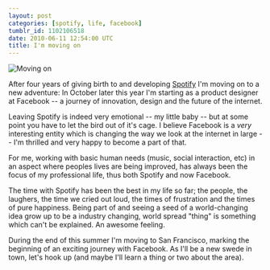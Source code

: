 ```yaml
---
layout: post
categories: [spotify, life, facebook]
tumblr_id: 1102106518
date: 2010-06-11 12:54:00 UTC
title: I'm moving on
---
```


<img src="http://farm5.static.flickr.com/4011/4690730860_5ba08d99c6_o.png" alt="Moving on">

After four years of giving birth to and developing [Spotify](http://spotify.com/) I'm moving on to a new adventure: In October later this year I'm starting as a product designer at Facebook -- a journey of innovation, design and the future of the internet.

Leaving Spotify is indeed very emotional -- my little baby -- but at some point you have to let the bird out of it's cage. I believe Facebook is a _very_ interesting entity which is changing the way we look at the internet in large -- I'm thrilled and very happy to become a part of that.

For me, working with basic human needs (music, social interaction, etc) in an aspect where peoples lives are being improved, has always been the focus of my professional life, thus both Spotify and now Facebook.

The time with Spotify has been the best in my life so far; the people, the laughers, the time we cried out loud, the times of frustration and the times of pure happiness. Being part of and seeing a seed of a world-changing idea grow up to be a industry changing, world spread "thing" is something which can't be explained. An awesome feeling.

During the end of this summer I'm moving to San Francisco, marking the beginning of an exciting journey with Facebook. As I'll be a new swede in town, let's hook up (and maybe I'll learn a thing or two about the area).
